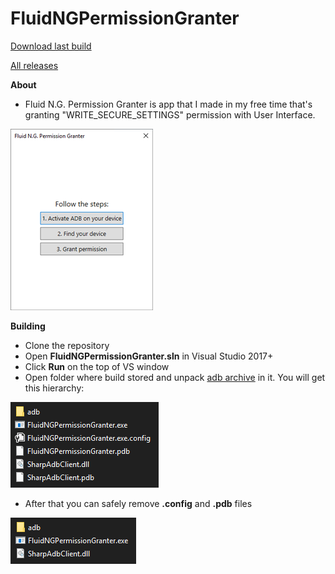 # FluidNGPermissionGranter
[Download last build](https://github.com/Dubzer/FluidNGPermissionGranter/releases/download/r2/FluidNGPermissionGranter.zip)

[All releases](https://github.com/Dubzer/FluidNGPermissionGranter/releases) 

**About**

 - Fluid N.G. Permission Granter is app that I made in my free time
   that's granting "WRITE_SECURE_SETTINGS" permission with User
   Interface. 
   
![alt text](https://raw.githubusercontent.com/Dubzer/FluidNGPermissionGranter/readme/screenshots/mainwindow.png)

**Building**
 - Clone the repository
 - Open **FluidNGPermissionGranter.sln** in Visual Studio 2017+
 - Click **Run** on the top of VS window
 - Open folder where build stored and unpack [adb archive](https://raw.githubusercontent.com/Dubzer/FluidNGPermissionGranter/readme/adb.zip) in it. You will get this hierarchy:
 
 ![alt text](https://raw.githubusercontent.com/Dubzer/FluidNGPermissionGranter/readme/screenshots/hierarchyBefore.png)
 - After that you can safely remove **.config** and **.pdb** files 

![alt text](https://raw.githubusercontent.com/Dubzer/FluidNGPermissionGranter/readme/screenshots/hierarchyAfter.png)
